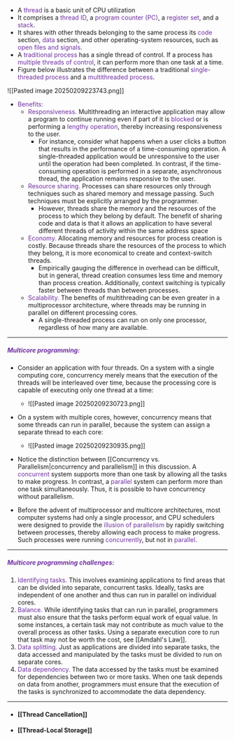 
- A <span style="color:rgb(112, 48, 160)">thread</span> is a basic unit of CPU utilization
- It comprises a <span style="color:rgb(112, 48, 160)">thread ID</span>, a <span style="color:rgb(112, 48, 160)">program counter (PC)</span>, a <span style="color:rgb(112, 48, 160)">register set</span>, and a <span style="color:rgb(112, 48, 160)">stack</span>. 
- It shares with other thread<span style="color:rgb(112, 48, 160)"><span style="color:rgb(112, 48, 160)"></span></span>s belonging to the same process its <span style="color:rgb(112, 48, 160)">code</span> section, <span style="color:rgb(112, 48, 160)">data</span> section, and other operating-system resources, such as <span style="color:rgb(112, 48, 160)">open files and signals</span>. 
- A <span style="color:rgb(112, 48, 160)">traditional process</span> has a single thread of control. If a process has <span style="color:rgb(112, 48, 160)">multiple threads of control</span>, it can perform more than one task at a time. 
- Figure below illustrates the difference between a traditional <span style="color:rgb(112, 48, 160)">single-threaded process </span>and a <span style="color:rgb(112, 48, 160)">multithreaded process</span>.

![[Pasted image 20250209223743.png]]


- <span style="color:rgb(112, 48, 160)">Benefits:</span>
	- <span style="color:rgb(112, 48, 160)">Responsiveness.</span> Multithreading an interactive application may allow a program to continue running even if part of it is <span style="color:rgb(112, 48, 160)">blocked</span> or is performing a <span style="color:rgb(112, 48, 160)">lengthy operation</span>, thereby increasing responsiveness to the user.
		- For instance, consider what happens when a user clicks a button that results in the performance of a time-consuming operation. A single-threaded application would be unresponsive to the user until the operation had been completed. In contrast, if the time-consuming operation is performed in a separate, asynchronous thread, the application remains responsive to the user.
	- <span style="color:rgb(112, 48, 160)">Resource sharing.</span> Processes can share resources only through techniques such as shared memory and message passing. Such techniques must be explicitly arranged by the programmer. 
		- However, threads share the memory and the resources of the process to which they belong by default. The benefit of sharing code and data is that it allows an application to have several different threads of activity within the same address space
	- <span style="color:rgb(112, 48, 160)">Economy.</span> Allocating memory and resources for process creation is costly. Because threads share the resources of the process to which they belong, it is more economical to create and context-switch threads. 
		- Empirically gauging the difference in overhead can be difficult, but in general, thread creation consumes less time and memory than process creation. Additionally, context switching is typically faster between threads than between processes.
	- <span style="color:rgb(112, 48, 160)">Scalability.</span> The benefits of multithreading can be even greater in a multiprocessor architecture, where threads may be running in parallel on different processing cores. 
		- A single-threaded process can run on only one processor, regardless of how many are available.

---

##### <span style="color:rgb(112, 48, 160)">Multicore programming:</span>

- Consider an application with four threads. On a system with a single computing core, concurrency merely means that the execution of the threads will be interleaved over time, because the processing core is capable of executing only one thread at a time:
	- ![[Pasted image 20250209230723.png]]
- On a system with multiple cores, however, concurrency means that some threads can run in parallel, because the system can assign a separate thread to each core:
	- ![[Pasted image 20250209230935.png]]


- Notice the distinction between [[Concurrency vs. Parallelism|concurrency and parallelism]] in this discussion. A <span style="color:rgb(112, 48, 160)">concurrent</span> system supports more than one task by allowing all the tasks to make progress. In contrast, a <span style="color:rgb(112, 48, 160)">parallel</span> system can perform more than one task simultaneously. Thus, it is possible to have concurrency without parallelism.
- Before the advent of multiprocessor and multicore architectures, most computer systems had only a single processor, and CPU schedulers were designed to provide the <span style="color:rgb(112, 48, 160)">illusion of parallelism</span> by rapidly switching between processes, thereby allowing each process to make progress. Such processes were running <span style="color:rgb(112, 48, 160)">concurrently</span>, but not in <span style="color:rgb(112, 48, 160)">parallel</span>.

--- 

##### <span style="color:rgb(112, 48, 160)">Multicore programming challenges:</span> 

1. <span style="color:rgb(112, 48, 160)">Identifying tasks.</span> This involves examining applications to find areas that can be divided into separate, concurrent tasks. Ideally, tasks are independent of one another and thus can run in parallel on individual cores.
2. <span style="color:rgb(112, 48, 160)">Balance. </span>While identifying tasks that can run in parallel, programmers must also ensure that the tasks perform equal work of equal value. In some instances, a certain task may not contribute as much value to the overall process as other tasks. Using a separate execution core to run that task may not be worth the cost, see [[Amdahl's Law]].
3. <span style="color:rgb(112, 48, 160)">Data splitting.</span> Just as applications are divided into separate tasks, the data accessed and manipulated by the tasks must be divided to run on separate cores.
4. <span style="color:rgb(112, 48, 160)">Data dependency.</span> The data accessed by the tasks must be examined for dependencies between two or more tasks. When one task depends on data from another, programmers must ensure that the execution of the tasks is synchronized to accommodate the data dependency. 

---

- #### [[Thread Cancellation]]
- #### [[Thread-Local Storage]]